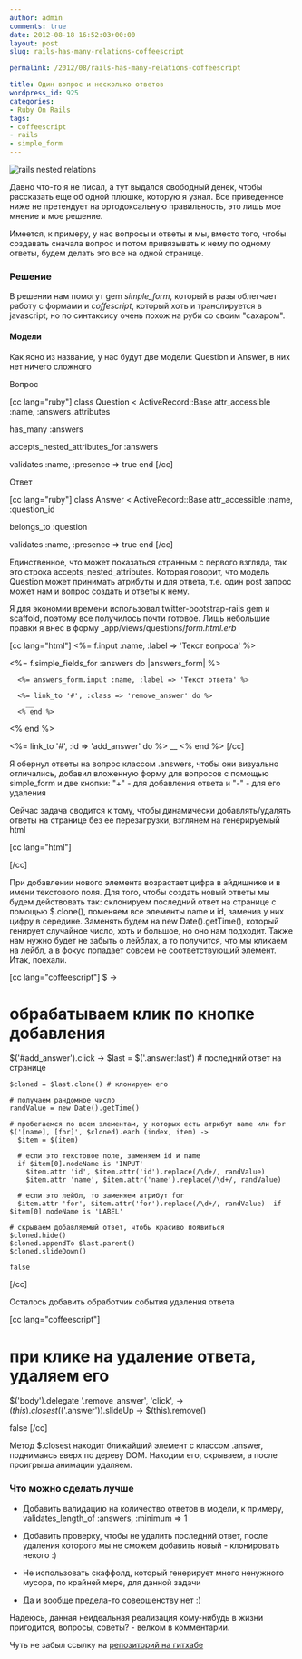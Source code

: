 ```yaml
---
author: admin
comments: true
date: 2012-08-18 16:52:03+00:00
layout: post
slug: rails-has-many-relations-coffeescript

permalink: /2012/08/rails-has-many-relations-coffeescript

title: Один вопрос и несколько ответов
wordpress_id: 925
categories:
- Ruby On Rails
tags:
- coffeescript
- rails
- simple_form
---
```


![rails nested relations](http://vredniy.ru/wp-content/uploads/2012/08/rails-nested-relations-300x243.png)



Давно что-то я не писал, а тут выдался свободный денек, чтобы рассказать еще об одной плюшке, которую я узнал. Все приведенное ниже не претендует на ортодоксальную правильность, это лишь мое мнение и мое решение.





Имеется, к примеру, у нас вопросы и ответы и мы, вместо того, чтобы создавать сначала вопрос и потом привязывать к нему по одному ответы, будем делать это все на одной странице.


<!-- more -->


### Решение




В решении нам помогут gem _simple_form_, который в разы облегчает работу с формами и _coffescript_, который хоть и транслируется в javascript, но по синтаксису очень похож на руби со своим "сахаром".





#### Модели




Как ясно из название, у нас будут две модели: Question и Answer, в них нет ничего сложного





Вопрос


[cc lang="ruby"]
class Question < ActiveRecord::Base
  attr_accessible :name, :answers_attributes

  has_many :answers

  accepts_nested_attributes_for :answers

  validates :name, :presence => true
end
[/cc]



Ответ


[cc lang="ruby"]
class Answer < ActiveRecord::Base
  attr_accessible :name, :question_id

  belongs_to :question

  validates :name, :presence => true
end
[/cc]



Единственное, что может показаться странным с первого взгляда, так это строка accepts_nested_attributes. Которая говорит, что модель Question может принимать атрибуты и для ответа, т.е. один post запрос может нам и вопрос создать и ответы к нему.





Я для экономии времени использовал twitter-bootstrap-rails gem и scaffold, поэтому все получилось почти готовое. Лишь небольшие правки я внес в форму _app/views/questions/_form.html.erb_



[cc lang="html"]
<%= f.input :name, :label => 'Текст вопроса' %>




  <%= f.simple_fields_for :answers do |answers_form| %>
    


      <%= answers_form.input :name, :label => 'Текст ответа' %>

      <%= link_to '#', :class => 'remove_answer' do %>
        __
      <% end %>
    


  <% end %>




<%= link_to '#', :id => 'add_answer' do %>
  __
<% end %>
[/cc]



Я обернул ответы на вопрос классом .answers, чтобы они визуально отличались, добавил вложенную форму для вопросов с помощью simple_form и две кнопки: "+" - для добавления ответа и "-" - для его удаления





Сейчас задача сводится к тому, чтобы динамически добавлять/удалять ответы на странице без ее перезагрузки, взглянем на генерируемый html



[cc lang="html"]

[/cc]



При добавлении нового элемента возрастает цифра в айдишнике и в имени текстового поля. Для того, чтобы создать новый ответы мы будем действовать так: склонируем последний ответ на странице с помощью $.clone(), поменяем все элементы name и id, заменив у них цифру в середине. Заменять будем на new Date().getTime(), который генирует случайное число, хоть и большое, но оно нам подходит. Также нам нужно будет не забыть о лейблах, а то получится, что мы кликаем на лейбл, а в фокус попадает совсем не соответствующий элемент. Итак, поехали.



[cc lang="coffeescript"]
$ ->
  # обрабатываем клик по кнопке добавления
  $('#add_answer').click ->
    $last = $('.answer:last') # последний ответ на странице

    $cloned = $last.clone() # клонируем его

    # получаем рандомное число
    randValue = new Date().getTime()

    # пробегаемся по всем элементам, у которых есть атрибут name или for
    $('[name], [for]', $cloned).each (index, item) ->
      $item = $(item)

      # если это текстовое поле, заменяем id и name
      if $item[0].nodeName is 'INPUT'
        $item.attr 'id', $item.attr('id').replace(/\d+/, randValue)
        $item.attr 'name', $item.attr('name').replace(/\d+/, randValue)

      # если это лейбл, то заменяем атрибут for
      $item.attr 'for', $item.attr('for').replace(/\d+/, randValue)  if $item[0].nodeName is 'LABEL'

    # скрываем добавляемый ответ, чтобы красиво появиться
    $cloned.hide()
    $cloned.appendTo $last.parent()
    $cloned.slideDown()

    false
[/cc]



Осталось добавить обработчик события удаления ответа


[cc lang="coffeescript"]
# при клике на удаление ответа, удаляем его
$('body').delegate '.remove_answer', 'click', ->
  $(this).closest($('.answer')).slideUp ->
    $(this).remove()

  false
[/cc]



Метод $.closest находит ближайший элемент с классом .answer, поднимаясь вверх по дереву DOM. Находим его, скрываем, а после проигрыша анимации удаляем.





### Что можно сделать лучше





	
  * Добавить валидацию на количество ответов в модели, к примеру, validates_length_of :answers, :minimum => 1

	
  * Добавить проверку, чтобы не удалить последний ответ, после удаления которого мы не сможем добавить новый - клонировать некого :)

	
  * Не использовать скаффолд, который генерирует много ненужного мусора, по крайней мере, для данной задачи

	
  * Да и вообще предела-то совершенству нет :)





Надеюсь, данная неидеальная реализация кому-нибудь в жизни пригодится, вопросы, советы? - велком в комментарии.





Чуть не забыл ссылку на [репозиторий на гитхабе](https://github.com/vredniy/nested-relations)
